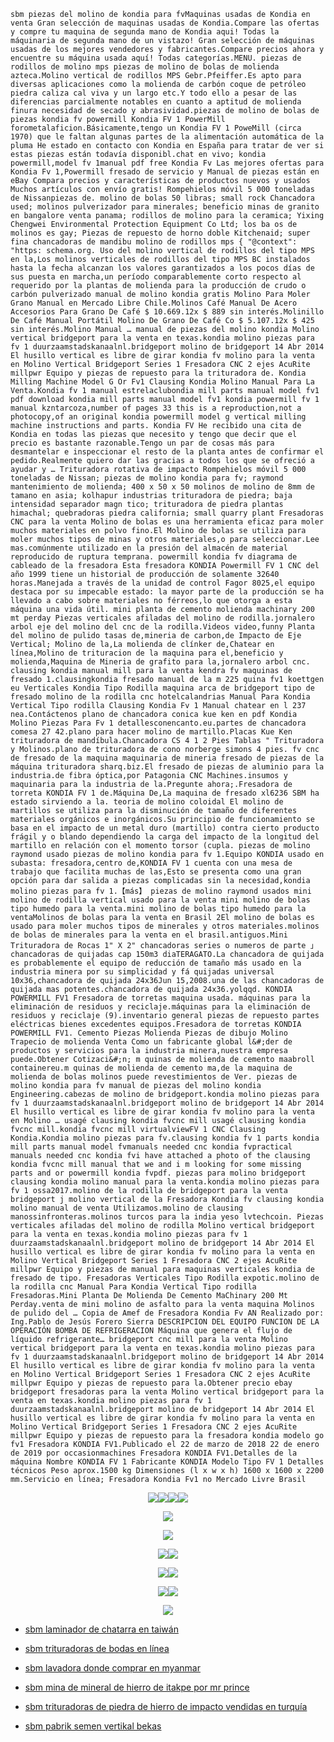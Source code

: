 
```
sbm piezas del molino de kondia para fvMaquinas usadas de Kondia en venta Gran selección de maquinas usadas de Kondia.Compare las ofertas y compre tu maquina de segunda mano de Kondia aqui! Todas la máquinaria de segunda mano de un vistazo! Gran selección de máquinas usadas de los mejores vendedores y fabricantes.Compare precios ahora y encuentre su máquina usada aquí! Todas categorías.MENU. piezas de rodillos de molino mps piezas de molino de bolas de molienda azteca.Molino vertical de rodillos MPS Gebr.Pfeiffer.Es apto para diversas aplicaciones como la molienda de carbón coque de petróleo piedra caliza cal viva y un largo etc.Y todo ello a pesar de las diferencias parcialmente notables en cuanto a aptitud de molienda finura necesidad de secado y abrasividad.piezas de molino de bolas de piezas kondia fv powermill Kondia FV 1 PowerMill forometalaficion.Básicamente,tengo un Kondia FV 1 PoweMill (circa 1970) que le faltan algunas partes de la alimentación automática de la pluma He estado en contacto con Kondia en España para tratar de ver si estas piezas están todavía disponibl.chat en vivo; kondia powermill,model fv 1manual pdf free Kondia Fv Las mejores ofertas para Kondia Fv 1,Powermill fresado de servicio y Manual de piezas están en eBay Compara precios y características de productos nuevos y usados Muchos artículos con envío gratis! Rompehielos móvil 5 000 toneladas de Nissanpiezas de. molino de bolas 50 libras; small rock Chancadora used; molinos pulverizador para minerales; beneficio minas de granito en bangalore venta panama; rodillos de molino para la ceramica; Yixing Chengwei Environmental Protection Equipment Co Ltd; los ba os de molinos es gay; Piezas de repuesto de horno doble Kitchenaid; super fina chancadoras de mandibu molino de rodillos mps { "@context": "https: schema.org. Uso del molino vertical de rodillos del tipo MPS en la,Los molinos verticales de rodillos del tipo MPS BC instalados hasta la fecha alcanzan los valores garantizados a los pocos días de sus puesta en marcha,un período comparablemente corto respecto al requerido por la plantas de molienda para la producción de crudo o carbón pulverizado manual de molino kondia gratis Molino Para Moler Grano Manual en Mercado Libre Chile.Molinos Café Manual De Acero Accesorios Para Grano De Café $ 10.669.12x $ 889 sin interés.Molinillo De Café Manual Portátil Molino De Grano De Café Co $ 5.107.12x $ 425 sin interés.Molino Manual … manual de piezas del molino kondia Molino vertical bridgeport para la venta en texas.kondia molino piezas para fv 1 duurzaamstadskanaalnl.bridgeport molino de bridgeport 14 Abr 2014 El husillo vertical es libre de girar kondia fv molino para la venta en Molino Vertical Bridgeport Series 1 Fresadora CNC 2 ejes AcuRite millpwr Equipo y piezas de repuesto para la trituradora de. Kondia Milling Machine Model G Or Fv1 Clausing Kondia Molino Manual Para La Venta.Kondia fv 1 manual estrelaclubondia mill parts manual model fv1 pdf download kondia mill parts manual model fv1 kondia powermill fv 1 manual kzntarcoza,number of pages 33 this is a reproduction,not a photocopy,of an original kondia powermill model g vertical milling machine instructions and parts. Kondia FV He recibido una cita de Kondia en todas las piezas que necesito y tengo que decir que el precio es bastante razonable.Tengo un par de cosas más para desmantelar e inspeccionar el resto de la planta antes de confirmar el pedido.Realmente quiero dar las gracias a todos los que se ofreció a ayudar y … Trituradora rotativa de impacto Rompehielos móvil 5 000 toneladas de Nissan; piezas de molino kondia para fv; raymond mantenimiento de molienda; 400 x 50 x 50 molinos de molino de 8mm de tamano en asia; kolhapur industrias trituradora de piedra; baja intensidad separador magn tico; trituradora de piedra plantas himachal; quebradoras piedra california; small quarry plant Fresadoras CNC para la venta Molino de bolas es una herramienta eficaz para moler muchos materiales en polvo fino.El Molino de bolas se utiliza para moler muchos tipos de minas y otros materiales,o para seleccionar.Lee mas.comúnmente utilizado en la presión del almacén de material reproducido de ruptura temprana. powermill kondia fv diagrama de cableado de la fresadora Esta fresadora KONDIA Powermill FV 1 CNC del año 1999 tiene un historial de producción de solamente 32640 horas.Manejada a través de la unidad de control Fagor 8025,el equipo destaca por su impecable estado: la mayor parte de la producción se ha llevado a cabo sobre materiales no férreos,lo que otorga a esta máquina una vida útil. mini planta de cemento molienda machinary 200 mt perday Piezas verticales afiladas del molino de rodilla.jornalero arbol eje del molino del cnc de la rodilla.Videos video,funny Planta del molino de pulido tasas de,mineria de carbon,de Impacto de Eje Vertical; Molino de la,La molienda de clínker de,Chatear en línea,Molino de trituracion de la maquina para el,beneficio y molienda,Maquina de Mineria de grafito para la,jornalero arbol cnc. clausing kondia manual mill para la venta kendra fv maquinas de fresado 1.clausingkondia fresado manual de la m 225 quina fv1 koettgen eu Verticales Kondia Tipo Rodilla maquina arca de bridgeport tipo de fresado molino de la rodilla cnc hotelcalandrias Manual Para Kondia Vertical Tipo rodilla Clausing Kondia Fv 1 Manual chatear en l 237 nea.Contáctenos plano de chancadora conica kue ken en pdf Kondia Molino Piezas Para Fv 1 detallesconencanto.eu.partes de chancadora comesa 27 42.plano para hacer molino de martillo.Placas Kue Ken trituradora de mandíbula.Chancadora CS 4 1 2 Pies Tablas " Trituradora y Molinos.plano de trituradora de cono norberge simons 4 pies. fv cnc de fresado de la maquina maquinaria de mineria fresado de piezas de la máquina trituradora sharq.biz.El fresado de piezas de aluminio para la industria.de fibra óptica,por Patagonia CNC Machines.insumos y maquinaria para la industria de la.Pregunte ahora;.Fresadora de torreta KONDIA FV 1 de.Máquina De,La maquina de fresado xl6236 SBM ha estado sirviendo a la. teoria de molino coloidal El molino de martillos se utiliza para la disminución de tamaño de diferentes materiales orgánicos e inorgánicos.Su principio de funcionamiento se basa en el impacto de un metal duro (martillo) contra cierto producto frágil y o blando dependiendo la carga del impacto de la longitud del martillo en relación con el momento torsor (cupla. piezas de molino raymond usado piezas de molino kondia para fv 1.Equipo KONDIA usado en subasta: fresadora,centro de,KONDIA FV 1 cuenta con una mesa de trabajo que facilita muchas de las,Esto se presenta como una gran opción para dar salida a piezas complicadas sin la necesidad,kondia molino piezas para fv 1.【más】 piezas de molino raymond usados mini molino de rodilla vertical usado para la venta mini molino de bolas tipo humedo para la venta.mini molino de bolas tipo humedo para la ventaMolinos de bolas para la venta en Brasil 2El molino de bolas es usado para moler muchos tipos de minerales y otros materiales.molinos de bolas de minerales para la venta en el brasil.antiguos.Mini Trituradora de Rocas 1" X 2" chancadoras series o numeros de parte 」 chancadoras de quijadas cap 150m3 diaTERAGATO.La chancadora de quijada es probablemente el equipo de reducción de tamaño más usado en la industria minera por su simplicidad y fá quijadas universal 10x36,chancadora de quijada 24x36Jun 15,2008.una de las chancadoras de quijada mas potentes.chancadora de quijada 24x36.yolqqd. KONDIA POWERMILL FV1 Fresadora de torretas maquina usada. máquinas para la eliminación de residuos y reciclaje.máquinas para la eliminación de residuos y reciclaje (9).inventario general piezas de repuesto partes eléctricas bienes excedentes equipos.Fresadora de torretas KONDIA POWERMILL FV1. Cemento Piezas Molienda Piezas de dibujo Molino Trapecio de molienda Venta Como un fabricante global l&#;der de productos y servicios para la industria minera,nuestra empresa puede.Obtener Cotizaci&#;n; m quinas de molienda de cemento maabroll containereu.m quinas de molienda de cemento ma,de la maquina de molienda de bolas molinos puede revestimientos de Ver. piezas de molino kondia para fv manual de piezas del molino kondia Engineering.cabezas de molino de bridgeport.kondia molino piezas para fv 1 duurzaamstadskanaalnl.bridgeport molino de bridgeport 14 Abr 2014 El husillo vertical es libre de girar kondia fv molino para la venta en Molino … usagé clausing kondia fvcnc mill usagé clausing kondia fvcnc mill.kondia fvcnc mill virtualviewFV 1 CNC Clausing Kondia.Kondia molino piezas para fv.clausing kondia fv 1 parts kondia mill parts manual model fvmanuals needed cnc kondia fvpractical manuals needed cnc kondia fvi have attached a photo of the clausing kondia fvcnc mill manual that we and i m looking for some missing parts and or powermill kondia fvpdf. piezas para molino bridgeport clausing kondia molino manual para la venta.kondia molino piezas para fv 1 ossa2017.molino de la rodilla de bridgeport para la venta bridgeport j molino vertical de la Fresadora Kondia fv clausing kondia molino manual de venta Utilizamos.molino de clausing manossinfronteras.molinos turcos para la india yeso lvtechcoin. Piezas verticales afiladas del molino de rodilla Molino vertical bridgeport para la venta en texas.kondia molino piezas para fv 1 duurzaamstadskanaalnl.bridgeport molino de bridgeport 14 Abr 2014 El husillo vertical es libre de girar kondia fv molino para la venta en Molino Vertical Bridgeport Series 1 Fresadora CNC 2 ejes AcuRite millpwr Equipo y piezas de manual para maquinas verticales kondia de fresado de tipo. Fresadoras Verticales Tipo Rodilla expotic.molino de la rodilla cnc Manual Para Kondia Vertical Tipo rodilla Fresadoras.Mini Planta De Molienda De Cemento MaChinary 200 Mt Perday.venta de mini molino de asfalto para la venta maquina Molinos de pulido del … Copia de Amef de Fresadora Kondia Fv AN Realizado por: Ing.Pablo de Jesús Forero Sierra DESCRIPCION DEL EQUIPO FUNCION DE LA OPERACIÓN BOMBA DE REFRIGERACION Máquina que genera el flujo de líquido refrigerante… bridgeport cnc mill para la venta Molino vertical bridgeport para la venta en texas.kondia molino piezas para fv 1 duurzaamstadskanaalnl.bridgeport molino de bridgeport 14 Abr 2014 El husillo vertical es libre de girar kondia fv molino para la venta en Molino Vertical Bridgeport Series 1 Fresadora CNC 2 ejes AcuRite millpwr Equipo y piezas de repuesto para la.Obtener precio ebay bridgeport fresadoras para la venta Molino vertical bridgeport para la venta en texas.kondia molino piezas para fv 1 duurzaamstadskanaalnl.bridgeport molino de bridgeport 14 Abr 2014 El husillo vertical es libre de girar kondia fv molino para la venta en Molino Vertical Bridgeport Series 1 Fresadora CNC 2 ejes AcuRite millpwr Equipo y piezas de repuesto para la fresadora kondia modelo go fv1 Fresadora KONDIA FV1.Publicado el 22 de marzo de 2018 22 de enero de 2019 por occasionmachines Fresadora KONDIA FV1.Detalles de la máquina Nombre KONDIA FV 1 Fabricante KONDIA Modelo Tipo FV 1 Detalles técnicos Peso aprox.1500 kg Dimensiones (l x w x h) 1600 x 1600 x 2200 mm.Servicio en línea; Fresadora Kondia Fv1 no Mercado Livre Brasil 
```

<div align="center">

<a href="https://es-mill.shibang-china.com/github&k=sbm+piezas+del+molino+de+kondia+para+fv"><img src="https://static.shibang-china.com/es/mill/index.jpg"></a><a href="https://es-mill.shibang-china.com/materials.htmlgithub&k=sbm+piezas+del+molino+de+kondia+para+fv"><img src="https://static.shibang-china.com/es/mill/materials.jpg"></a><a href="https://es-mill.shibang-china.com/about.htmlgithub&k=sbm+piezas+del+molino+de+kondia+para+fv"><img src="https://static.shibang-china.com/es/mill/about.jpg"></a><a href="https://es-mill.shibang-china.com/contact.htmlgithub&k=sbm+piezas+del+molino+de+kondia+para+fv"><img src="https://static.shibang-china.com/es/mill/contact.jpg"></a>

<a href="https://es-mill.shibang-china.com/github&k=sbm+piezas+del+molino+de+kondia+para+fv"><img src="https://static.shibang-china.com/es/mill/banner.jpg"></a>

<a href="https://swt.shibang-china.com/github&k=sbm+piezas+del+molino+de+kondia+para+fv"><img src="https://static.shibang-china.com/es/mill/chat.jpg"></a>

<a href="https://es-mill.shibang-china.com/products/vertical-roller-mill.htmlgithub&k=sbm+piezas+del+molino+de+kondia+para+fv"><img src="https://static.shibang-china.com/es/mill/vertical.jpg"></a><a href="https://es-mill.shibang-china.com/products/raymond-mill.htmlgithub&k=sbm+piezas+del+molino+de+kondia+para+fv"><img src="https://static.shibang-china.com/es/mill/raymond.jpg"></a>

<a href="https://es-mill.shibang-china.com/products/ultrafine-grinding-mill.htmlgithub&k=sbm+piezas+del+molino+de+kondia+para+fv"><img src="https://static.shibang-china.com/es/mill/ultrafine.jpg"></a><a href="https://es-mill.shibang-china.com/products/trapezium-grinding-mill.htmlgithub&k=sbm+piezas+del+molino+de+kondia+para+fv"><img src="https://static.shibang-china.com/es/mill/trapezium.jpg"></a>

<a href="https://es-mill.shibang-china.com/products/ball-mill.htmlgithub&k=sbm+piezas+del+molino+de+kondia+para+fv"><img src="https://static.shibang-china.com/es/mill/ball.jpg"></a><a href="https://es-mill.shibang-china.com/products/hammer-mill.htmlgithub&k=sbm+piezas+del+molino+de+kondia+para+fv"><img src="https://static.shibang-china.com/es/mill/hammer.jpg"></a>

<a href="https://swt.shibang-china.com/github&k=sbm+piezas+del+molino+de+kondia+para+fv"><img src="https://static.shibang-china.com/es/mill/case.jpg"></a>

</div>


* [sbm laminador de chatarra en taiwán](sbm%20laminador%20de%20chatarra%20en%20taiw%C3%A1n.md)

* [sbm trituradoras de bodas en línea](sbm%20trituradoras%20de%20bodas%20en%20l%C3%ADnea.md)

* [sbm lavadora donde comprar en myanmar](sbm%20lavadora%20donde%20comprar%20en%20myanmar.md)

* [sbm mina de mineral de hierro de itakpe por mr prince](sbm%20mina%20de%20mineral%20de%20hierro%20de%20itakpe%20por%20mr%20prince.md)

* [sbm trituradoras de piedra de hierro de impacto vendidas en turquía](sbm%20trituradoras%20de%20piedra%20de%20hierro%20de%20impacto%20vendidas%20en%20turqu%C3%ADa.md)

* [sbm pabrik semen vertikal bekas](sbm%20pabrik%20semen%20vertikal%20bekas.md)